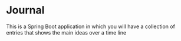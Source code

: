 # Journal
This is a Spring Boot application in which you will have a collection of entries that shows the main ideas over a time line 
